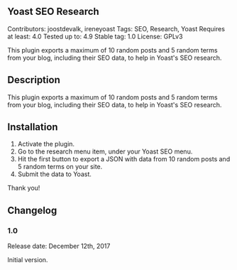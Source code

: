 ## Yoast SEO Research
Contributors: joostdevalk, ireneyoast
Tags: SEO, Research, Yoast
Requires at least: 4.0
Tested up to: 4.9
Stable tag: 1.0
License: GPLv3

This plugin exports a maximum of 10 random posts and 5 random terms from your blog, including their SEO data, to help in Yoast's SEO research.

## Description

This plugin exports a maximum of 10 random posts and 5 random terms from your blog, including their SEO data, to help in Yoast's SEO research.

## Installation

1. Activate the plugin.
2. Go to the research menu item, under your Yoast SEO menu.
3. Hit the first button to export a JSON with data from 10 random posts and 5 random terms on your site.
4. Submit the data to Yoast.

Thank you!

## Changelog

### 1.0

Release date: December 12th, 2017

Initial version.

